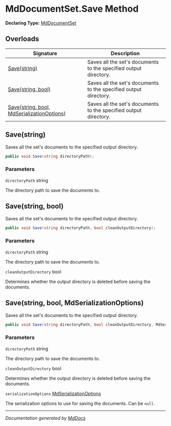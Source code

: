 # MdDocumentSet.Save Method

**Declaring Type:** [MdDocumentSet](../index.md)

## Overloads

| Signature                                                                             | Description                                                      |
| ------------------------------------------------------------------------------------- | ---------------------------------------------------------------- |
| [Save(string)](#savestring)                                                           | Saves all the set's documents to the specified output directory. |
| [Save(string, bool)](#savestring-bool)                                                | Saves all the set's documents to the specified output directory. |
| [Save(string, bool, MdSerializationOptions)](#savestring-bool-mdserializationoptions) | Saves all the set's documents to the specified output directory. |

## Save(string)

Saves all the set's documents to the specified output directory.

```csharp
public void Save(string directoryPath);
```

### Parameters

`directoryPath`  string

The directory path to save the documents to.

## Save(string, bool)

Saves all the set's documents to the specified output directory.

```csharp
public void Save(string directoryPath, bool cleanOutputDirectory);
```

### Parameters

`directoryPath`  string

The directory path to save the documents to.

`cleanOutputDirectory`  bool

Determines whether the output directory is deleted before saving the documents.

## Save(string, bool, MdSerializationOptions)

Saves all the set's documents to the specified output directory.

```csharp
public void Save(string directoryPath, bool cleanOutputDirectory, MdSerializationOptions serializationOptions);
```

### Parameters

`directoryPath`  string

The directory path to save the documents to.

`cleanOutputDirectory`  bool

Determines whether the output directory is deleted before saving the documents.

`serializationOptions`  [MdSerializationOptions](../../MdSerializationOptions/index.md)

The serialization options to use for saving the documents. Can be `null`.

___

*Documentation generated by [MdDocs](https://github.com/ap0llo/mddocs)*
